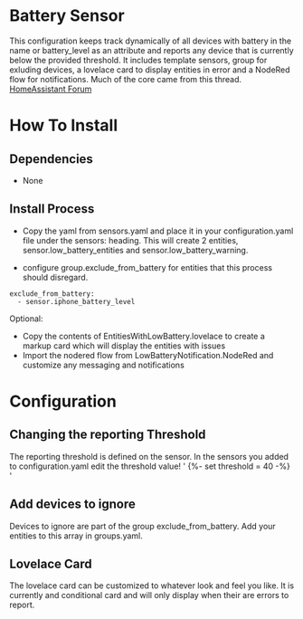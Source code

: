 # Battery Sensor
This configuration keeps track dynamically of all devices with battery in the name or battery_level as an attribute and reports any device that is currently below the provided threshold.  It includes template sensors, group for exluding devices, a lovelace card to display entities in error and a NodeRed flow for notifications.  Much of the core came from this thread. [HomeAssistant Forum](https://community.home-assistant.io/t/howto-create-battery-alert-without-creating-a-template-for-every-device/30576/5)

# How To Install
## Dependencies
  * None

## Install Process  
  * Copy the yaml from sensors.yaml and place it in your configuration.yaml file under the sensors: heading.  This will create 2 entities, sensor.low_battery_entities and sensor.low_battery_warning.
  
  * configure group.exclude_from_battery for entities that this process should disregard.
  ```
  exclude_from_battery:
    - sensor.iphone_battery_level
  ```
  
  Optional:
  * Copy the contents of EntitiesWithLowBattery.lovelace to create a markup card which will display the entities with issues
  * Import the nodered flow from LowBatteryNotification.NodeRed and customize any messaging and notifications

# Configuration
## Changing the reporting Threshold
   The reporting threshold is defined on the sensor.  In the sensors you added to configuration.yaml edit the threshold value!
   '
     {%- set threshold = 40 -%}
   '
## Add devices to ignore
   Devices to ignore are part of the group exclude_from_battery.  Add your entities to this array in groups.yaml.

## Lovelace Card
   The lovelace card can be customized to whatever look and feel you like.  It is currently and conditional card and will only display when their are errors to report.
